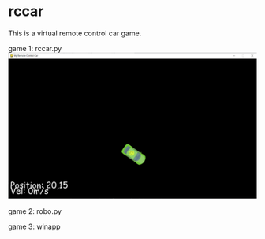 # rccar

This is a virtual remote control car game.

game 1: rccar.py 
![alt text](https://github.com/lchengli59/rccar/blob/master/rccar.png?raw=true)

game 2: robo.py

game 3: winapp

